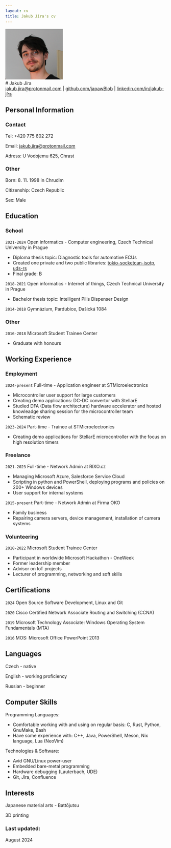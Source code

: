 ```yaml
---
layout: cv
title: Jakub Jíra's cv
---
```


<div id="me_image">
    <img src="media/me.png" width="180">
</div>
# Jakub Jíra
 

<div id="webaddress">
    <a href="jakub.jira@protonmail.com">jakub.jira@protonmail.com</a>
|   <a href="https://github.com/japawBlob">github.com/japawBlob</a>
|    <a href="https://www.linkedin.com/in/jakub-j%C3%ADra/">linkedin.com/in/jakub-jíra</a>
</div>


## Personal Information

### Contact

Tel: +420 775 602 272

Email: jakub.jira@protonmail.com

Adress: U Vodojemu 625, Chrast

### Other

Born: 8. 11. 1998 in Chrudim

Citizenship: Czech Republic

Sex: Male

## Education

### School

`2021-2024`
Open informatics - Computer engineering, Czech Technical University in Prague
- Diploma thesis topic: Diagnostic tools for automotive ECUs
- Created one private and two public libraries: [tokio-socketcan-isotp](https://crates.io/crates/tokio-socketcan-isotp), [uds-rs](https://crates.io/crates/uds-rs)
- Final grade: B

`2018-2021`
Open informatics - Internet of things, Czech Technical University in Prague
- Bachelor thesis topic: Intelligent Pills Dispenser Design

`2014-2018`
Gymnázium, Pardubice, Dašická 1084

### Other

`2016-2018`
Microsoft Student Trainee Center
- Graduate with honours

## Working Experience

### Employment

`2024-present`
Full-time - Application engineer at STMicroelectronics
- Microcontroller user support for large customers 
- Creating demo applications: DC-DC convertor with StellarE 
- Studied DFA (Data flow architecture) hardware accelerator and hosted knowleadge sharing session for the microcontroller team
- Schematic review

`2023-2024`
Part-time - Trainee at STMicroelectronics
- Creating demo applications for StellarE microcontroller with the focus on high resolution timers

### Freelance

`2021-2023`
Full-time - Network Admin at RIXO.cz
- Managing Microsoft Azure, Salesforce Service Cloud
- Scripting in python and PowerShell, deploying programs and policies on 200+ Windows devices
- User support for internal systems

`2015-present`
Part-time - Network Admin at Firma OKO
- Family business
- Repairing camera servers, device management, installation of camera systems

### Volunteering

`2018-2022`
Microsoft Student Trainee Center
- Participant in worldwide Microsoft Hackathon - OneWeek
- Former leadership member
- Advisor on IoT projects
- Lecturer of programming, networking and soft skills

## Certifications

`2024`
Open Source Software Development, Linux and Git

`2020`
Cisco Certified Network Associate Routing and Switching (CCNA)

`2019`
Microsoft Technology Associate: Windows Operating System Fundamentals (MTA)

`2016`
MOS: Microsoft Office PowerPoint 2013

## Languages

Czech - native

English - working proficiency

Russian - beginner

## Computer Skills

Programming Languages:
- Comfortable working with and using on regular basis: C, Rust, Python, GnuMake, Bash
- Have some experience with: C++, Java, PowerShell, Meson, Nix language, Lua (NeoVim)

Technologies & Software:
- Avid GNU/Linux power-user
- Embedded bare-metal programming
- Hardware debugging (Lauterbach, UDE)
- Git, Jira, Confluence 

## Interests

Japanese material arts - Battōjutsu

3D printing

### Last updated: 

August 2024